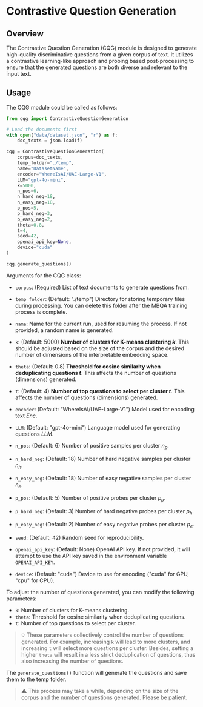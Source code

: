 # Contrastive Question Generation

## Overview
The Contrastive Question Generation (CQG) module is designed to generate high-quality discriminative questions from a given corpus of text. It utilizes a contrastive learning-like approach and probing based post-processing to ensure that the generated questions are both diverse and relevant to the input text.

## Usage
The CQG module could be called as follows:

```python
from cqg import ContrastiveQuestionGeneration

# Load the documents first
with open("data/dataset.json", "r") as f:
    doc_texts = json.load(f)

cqg = ContrastiveQuestionGeneration(
    corpus=doc_texts,
    temp_folder="./temp",
    name="DatasetName",
    encoder="WhereIsAI/UAE-Large-V1",
    LLM="gpt-4o-mini",
    k=5000,
    n_pos=6,
    n_hard_neg=18,
    n_easy_neg=18,
    p_pos=5,
    p_hard_neg=3,
    p_easy_neg=2,
    theta=0.8,
    t=4,
    seed=42,
    openai_api_key=None,
    device="cuda"
)

cqg.generate_questions()
```
Arguments for the CQG class:
- `corpus`: (Required) List of text documents to generate questions from.

- `temp_folder`: (Default: "./temp") Directory for storing temporary files during processing. You can delete this folder after the MBQA training process is complete.

- `name`: Name for the current run, used for resuming the process. If not provided, a random name is generated.

- `k`: (Default: 5000) **Number of clusters for K-means clustering $k$**. This should be adjusted based on the size of the corpus and the desired number of dimensions of the interpretable embedding space.

- `theta`: (Default: 0.8) **Threshold for cosine similarity when deduplicating questions $t$**. This affects the number of questions (dimensions) generated.

- `t`: (Default: 4) **Number of top questions to select per cluster $t$**. This affects the number of questions (dimensions) generated.

- `encoder`: (Default: "WhereIsAI/UAE-Large-V1") Model used for encoding text $Enc$.

- `LLM`: (Default: "gpt-4o-mini") Language model used for generating questions $LLM$.

- `n_pos`: (Default: 6) Number of positive samples per cluster $n_{p}$.

- `n_hard_neg`: (Default: 18) Number of hard negative samples per cluster $n_{h}$.

- `n_easy_neg`: (Default: 18) Number of easy negative samples per cluster $n_{e}$.

- `p_pos`: (Default: 5) Number of positive probes per cluster $p_{p}$.

- `p_hard_neg`: (Default: 3) Number of hard negative probes per cluster $p_{h}$.

- `p_easy_neg`: (Default: 2) Number of easy negative probes per cluster $p_{e}$.

- `seed`: (Default: 42) Random seed for reproducibility.

- `openai_api_key`: (Default: None) OpenAI API key. If not provided, it will attempt to use the API key saved in the environment variable `OPENAI_API_KEY`.

- `device`: (Default: "cuda") Device to use for encoding ("cuda" for GPU, "cpu" for CPU).

To adjust the number of questions generated, you can modify the following parameters:
- `k`: Number of clusters for K-means clustering.
- `theta`: Threshold for cosine similarity when deduplicating questions.
- `t`: Number of top questions to select per cluster.

> 💡 These parameters collectively control the number of questions generated. For example, increasing `k` will lead to more clusters, and increasing `t` will select more questions per cluster. Besides, setting a higher `theta` will result in a less strict deduplication of questions, thus also increasing the number of questions.

The `generate_questions()` function will generate the questions and save them to the temp folder. 

> ⚠️ This process may take a while, depending on the size of the corpus and the number of questions generated. Please be patient.